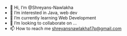 - 👋 Hi, I’m @Shreyans-Nawlakha
- 👀 I’m interested in Java, web dev
- 🌱 I’m currently learning Web Development 
- 💞️ I’m looking to collaborate on ...
- 📫 How to reach me shreyansnawlakha17p@gmail.com

<!---
Shreyans-Nawlakha/Shreyans-Nawlakha is a ✨ special ✨ repository because its `README.md` (this file) appears on your GitHub profile.
You can click the Preview link to take a look at your changes.
--->
